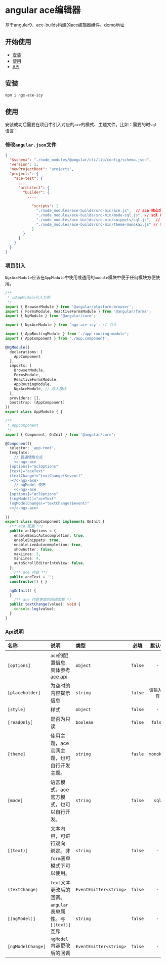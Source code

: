 # angular ace编辑器

基于angular9、ace-builds构建的ace编辑器组件。[demo地址](https://ngx-library.now.sh/tools/ace)

## 开始使用

- [安装](#install)
- [使用](#use)
- [API](#api)

## <a name="install">安装</a>

```bash
npm i ngx-ace-icy
```

## <a name="use">使用</a>

安装成功后需要在项目中引入对应的`ace`的模式、主题文件。比如：需要的时`sql`语言：

### 修改`angular.json`文件

```json
{
  "$schema": "./node_modules/@angular/cli/lib/config/schema.json",
  "version": 1,
  "newProjectRoot": "projects",
  "projects": {
    "ace-test": {
      ...
      "architect": {
        "builder": {
          ....
          
            "scripts": [
              "./node_modules/ace-builds/src-min/ace.js",  // ace 核心文件
              "./node_modules/ace-builds/src-min/mode-sql.js", // sql 模式文件
              "./node_modules/ace-builds/src-min/snippets/sql.js",  // sql 模式部分文件
              "./node_modules/ace-builds/src-min/theme-monokai.js" // 主题样式文件
            ]
        }
      }
    }
  }
}
```

### 项目引入

`NgxAceModule`应该在`AppModule`中使用或通用的`module`模块中便于任何模块方便使用。

```typescript
/**
 * 以AppModule引入为例
 */
import { BrowserModule } from '@angular/platform-browser';
import { FormsModule, ReactiveFormsModule } from '@angular/forms';
import { NgModule } from '@angular/core';

import { NgxAceModule } from 'ngx-ace-icy'; // 引入

import { AppRoutingModule } from './app-routing.module';
import { AppComponent } from './app.component';

@NgModule({
  declarations: [
    AppComponent
  ],
  imports: [
    BrowserModule,
    FormsModule,
    ReactiveFormsModule,
    AppRoutingModule,
    NgxAceModule, // 导入模块
  ],
  providers: [],
  bootstrap: [AppComponent]
})
export class AppModule { }
```



```typescript
/**
 * AppComponent
 */
import { Component, OnInit } from '@angular/core';

@Component({
  selector: 'app-root',
  template: `
	// 普通使用方式
	<c-ngx-ace
  [options]="aclOptions"
  [text]="aceText"
  (textChange)="textChange($event)"
  ></c-ngx-ace>
	// ngModel 使用
	<c-ngx-ace
  [options]="aclOptions"
  [(ngModel)]="aceText"
  (ngModelChange)="textChange($event)"
  ></c-ngx-ace>
	`
})
export class AppComponent implements OnInit {
  /** ace 配置 **/
  public aclOptions = {
    enableBasicAutocompletion: true,
    enableSnippets: true,
    enableLiveAutocompletion: true,
    showGutter: false,
    maxLines: 3,
    minLines: 4,
    autoScrollEditorIntoView: false,
  };
	/** ace 内容 **/
  public aceText = '';
  constructor() { }

  ngOnInit() {
  }
	/** ace 内容更改的回调函数 */
  public textChange(value): void {
    console.log(value);
  }
}
```


### <a name="api"> Api说明</a>

| 名称              | 说明                                                         | 类型                   |  必填   |    默认值    |
| :---------------- | :----------------------------------------------------------- | :--------------------- | :-----: | :----------: |
| `[options]`       | `ace`的配置信息.具体参考<a href="https://ace.c9.io/#nav=api&api=editor">ace api</a> | `object`               | `false` |     `-`      |
| `[placeholder]`   | 为空时的内容提示信息                                         | `string`               | `false` | `请输入内容` |
| `[style]`         | 样式                                                         | `object`               | `false` |     `-`      |
| `[readOnly]`      | 是否为只读                                                   | `boolean`              | `false` |   `false`    |
| `[theme]`         | 使用主题，ace官网主题，也可自行开发主题。                    | `string`               | `fasle` |  `monokai`   |
| `[mode]`          | 语言模式，ace官方模式，也可以自行开发。                      | `string`               | `false` |    `sql`     |
| `[(text)]`        | 文本内容，可进行双向 绑定。非`form`表单模式下可以使用。      | `string`               | `false` |     `-`      |
| `(textChange)`    | `text`文本更改后的回调。                                     | `EventEmitter<string>` | `false` |     `-`      |
| `[(ngModel)]`     | `angular`表单属性。与`[(text)]`互斥                          | `string`               | `false` |     `-`      |
| `[ngModelChange]` | `ngModel`内容更改后的回调                                    | `EventEmitter<string>` | `false` |     `-`      |



